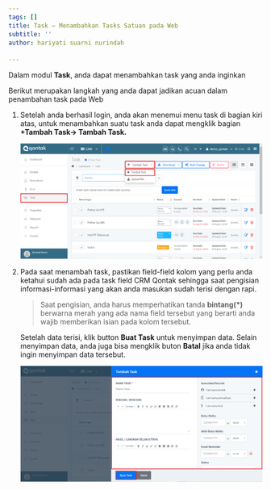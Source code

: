 ```yaml
---
tags: []
title: Task – Menambahkan Tasks Satuan pada Web
subtitle: ''
author: hariyati suarni nurindah

---
```

Dalam modul **Task**, anda dapat menambahkan task yang anda inginkan

Berikut merupakan langkah yang anda dapat jadikan acuan dalam penambahan task pada Web

1. Setelah anda berhasil login, anda akan menemui menu task di bagian kiri atas, untuk menambahkan suatu task anda dapat mengklik bagian **+Tambah Task-> Tambah Task.**

   ![](/uploads/menambahtaskweb1.PNG)
2. Pada saat menambah task, pastikan field-field kolom yang perlu anda ketahui sudah ada pada task field CRM Qontak sehingga saat pengisian informasi-informasi yang akan anda masukan sudah terisi dengan rapi.

   > Saat pengisian, anda harus memperhatikan tanda **bintang(*)** berwarna merah  yang ada nama field tersebut yang berarti anda wajib memberikan isian pada kolom tersebut.

   Setelah data terisi, klik button **Buat Task** untuk menyimpan data. Selain menyimpan data, anda juga bisa mengklik buton **Batal** jika anda tidak ingin menyimpan data tersebut.

   ![](/uploads/menambahtaskweb2.PNG)